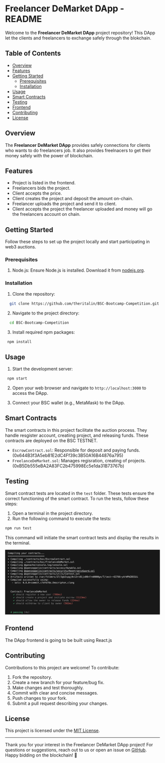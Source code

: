 # Freelancer DeMarket DApp - README

Welcome to the **Freelancer DeMarket DApp** project repository! This DApp let the clients and freelancers to exchange safely through the blokchain.

## Table of Contents

- [Overview](#overview)
- [Features](#features)
- [Getting Started](#getting-started)
  - [Prerequisites](#prerequisites)
  - [Installation](#installation)
- [Usage](#usage)
- [Smart Contracts](#smart-contracts)
- [Testing](#testing)
- [Frontend](#frontend)
- [Contributing](#contributing)
- [License](#license)

## Overview

The **Freelancer DeMarket DApp** provides safely connections for clients who wants to do freelancers job. It also provides freelnacers to get their money safely with the power of blockchain.

## Features

- Project is listed in the frontend.
- Freelancers bids the project.
- Client accepts the price.
- Client creates the project and deposit the amount on-chain.
- Freelancer uploads the project and send it to client.
- Client accepts the project the freelancer uploaded and money will go the freelancers account on chain.

## Getting Started

Follow these steps to set up the project locally and start participating in web3 auctions.

### Prerequisites

1. Node.js: Ensure Node.js is installed. Download it from [nodejs.org](https://nodejs.org/).

### Installation

1. Clone the repository:

```bash
  git clone https://github.com/theritalin/BSC-Bootcamp-Competition.git
```

2. Navigate to the project directory:

```bash
  cd BSC-Bootcamp-Competition
```

3. Install required npm packages:

```bash
 npm install
```

## Usage

1. Start the development server:

```bash
 npm start
```

2. Open your web browser and navigate to `http://localhost:3000` to access the DApp.

3. Connect your BSC wallet (e.g., MetaMask) to the DApp.

## Smart Contracts

The smart contracts in this project facilitate the auction process. They handle resgister account, creatiing project, and releasing funds. These contracts are deployed on the BSC TESTNET.

- `EscrowContract.sol`: Responsible for deposit and paying funds. (0x644B3f3A5eb81E2dC4Ff39c3B50A16B44876a795)
- `FreelanceDeMarket.sol`: Manages regisration, creating of projects.(0xB5Db555eBA2A83FC2b475998Ec5e1da31B73767b)

## Testing

Smart contract tests are located in the `test` folder. These tests ensure the correct functioning of the smart contract. To run the tests, follow these steps:

1. Open a terminal in the project directory.
2. Run the following command to execute the tests:

```bash
npm run test
```

This command will initiate the smart contract tests and display the results in the terminal.

![image](https://github.com/theritalin/BSC-Bootcamp-Competition/blob/main/assets/test.png)

## Frontend

The DApp frontend is going to be built using React.js

## Contributing

Contributions to this project are welcome! To contribute:

1. Fork the repository.
2. Create a new branch for your feature/bug fix.
3. Make changes and test thoroughly.
4. Commit with clear and concise messages.
5. Push changes to your fork.
6. Submit a pull request describing your changes.

## License

This project is licensed under the [MIT License](LICENSE).

---

Thank you for your interest in the Freelancer DeMarket DApp project! For questions or suggestions, reach out to us or open an issue on [GitHub](https://github.com/theritalin/BSC-Bootcamp-Competition). Happy bidding on the blockchain! 🚀

